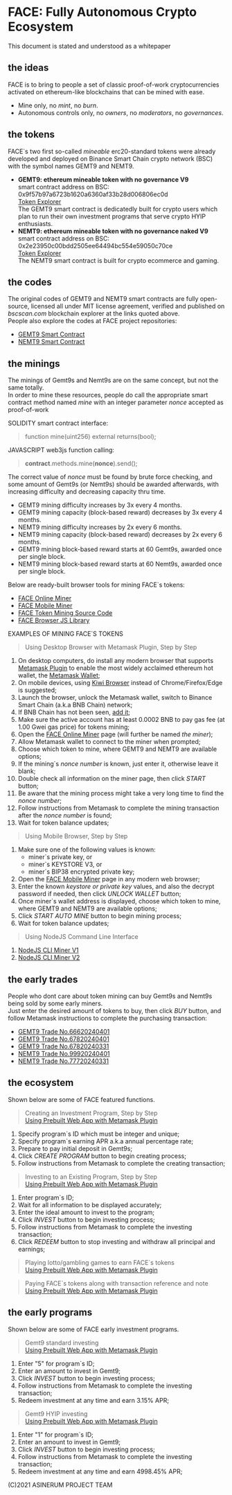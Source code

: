 # FACE: Fully Autonomous Crypto Ecosystem
>
This document is stated and understood as a whitepaper
>
## the ideas
>
FACE is to bring to people a set of classic proof-of-work cryptocurrencies activated on ethereum-like blockchains that can be mined with ease.
- Mine only, no *mint*, no *burn*.
- Autonomous controls only, no *owners*, no *moderators*, no *governances*.
>
## the tokens
>
FACE`s two first so-called *mineable* erc20-standard tokens were already developed and deployed on Binance Smart Chain crypto network (BSC) with the symbol names GEMT9 and NEMT9.
- **GEMT9: ethereum mineable token with no governance V9**  
smart contract address on BSC:
0x9f57b97a6723b1620a6360af33b28d006806ec0d  
[Token Explorer](https://bscscan.com/token/0x9f57b97a6723b1620a6360af33b28d006806ec0d)  
The GEMT9 smart contract is dedicatedly built for crypto users which plan to run their own investment programs that serve crypto HYIP enthusiasts.
- **NEMT9: ethereum mineable token with no governance naked V9**  
smart contract address on BSC:
0x2e23950c00bdd2505ee64494bc554e59050c70ce  
[Token Explorer](https://bscscan.com/token/0x2e23950c00bdd2505ee64494bc554e59050c70ce)  
The NEMT9 smart contract is built for crypto ecommerce and gaming.
>
## the codes
>
The original codes of GEMT9 and NEMT9 smart contracts are fully open-source, licensed all under MIT license agreement, verified and published on *bscscan.com* blockchain explorer at the links quoted above.  
People also explore the codes at FACE project repositories:
- [GEMT9 Smart Contract](https://github.com/asinerum/face/tree/main/gemt9/contracts)
- [NEMT9 Smart Contract](https://github.com/asinerum/face/tree/main/nemt9/contracts)
>
## the minings
>
The minings of Gemt9s and Nemt9s are on the same concept, but not the same totally.  
In order to mine these resources, people do call the appropriate smart contract method named *mine* with an integer parameter *nonce* accepted as proof-of-work
>
SOLIDITY smart contract interface:
> function mine(uint256) external returns(bool);
>
JAVASCRIPT web3js function calling:
> **contract**.methods.mine(**nonce**).send();
>
The correct value of *nonce* must be found by brute force checking, and some amount of Gemt9s (or Nemt9s) should be awarded afterwards, with increasing difficulty and decreasing capacity thru time.
- GEMT9 mining difficulty increases by 3x every 4 months.
- GEMT9 mining capacity (block-based reward) decreases by 3x every 4 months.
- NEMT9 mining difficulty increases by 2x every 6 months.
- NEMT9 mining capacity (block-based reward) decreases by 2x every 6 months.
- GEMT9 mining block-based reward starts at 60 Gemt9s, awarded once per single block.
- NEMT9 mining block-based reward starts at 60 Nemt9s, awarded once per single block.
>
Below are ready-built browser tools for mining FACE`s tokens:
- [FACE Online Miner](https://asinerum.github.io/face/mine)
- [FACE Mobile Miner](https://asinerum.github.io/face/dig)
- [FACE Token Mining Source Code](https://github.com/asinerum/face/blob/main/mine.html)
- [FACE Browser JS Library](https://github.com/asinerum/project/tree/master/scr)
>
EXAMPLES OF MINING FACE`S TOKENS
> Using Desktop Browser with Metamask Plugin, Step by Step
 1. On desktop computers, do install any modern browser that supports [Metamask Plugin](https://chromewebstore.google.com/detail/metamask/nkbihfbeogaeaoehlefnkodbefgpgknn) to enable the most widely acclaimed ethereum hot wallet, the [Metamask Wallet](https://metamask.io);
 2. On mobile devices, using [Kiwi Browser](https://kiwibrowser.com) instead of Chrome/Firefox/Edge is suggested;
 3. Launch the browser, unlock the Metamask wallet, switch to Binance Smart Chain (a.k.a BNB Chain) network;
 4. If BNB Chain has not been seen, [add it](https://academy.binance.com/en/articles/connecting-metamask-to-binance-smart-chain);
 5. Make sure the active account has at least 0.0002 BNB to pay gas fee (at 1.00 Gwei gas price) for tokens mining;
 6. Open the [FACE Online Miner](https://asinerum.github.io/face/mine) page (will further be named *the miner*);
 7. Allow Metamask wallet to connect to the miner when prompted;
 8. Choose which token to mine, where GEMT9 and NEMT9 are available options;
 9. If the mining`s *nonce number* is known, just enter it, otherwise leave it blank;
 10. Double check all information on the miner page, then click *START* button;
 11. Be aware that the mining process might take a very long time to find the *nonce number*;
 12. Follow instructions from Metamask to complete the mining transaction after the *nonce number* is found;
 13. Wait for token balance updates;
> Using Mobile Browser, Step by Step
 1. Make sure one of the following values is known:
    - miner`s private key, or
    - miner`s KEYSTORE V3, or
    - miner`s BIP38 encrypted private key;
 2. Open the [FACE Mobile Miner](https://asinerum.github.io/face/dig) page in any modern web browser;
 3. Enter the known *keystore or private key* values, and also the decrypt password if needed, then click *UNLOCK WALLET* button;
 4. Once miner`s wallet address is displayed, choose which token to mine, where GEMT9 and NEMT9 are available options;
 5. Click *START AUTO MINE* button to begin mining process;
 6. Wait for token balance updates;
> Using NodeJS Command Line Interface
 1. [NodeJS CLI Miner V1](https://github.com/asinerum/face/tree/main/CLI/node)
 2. [NodeJS CLI Miner V2](https://github.com/asinerum/face/tree/main/CLI/node2)
>
## the early trades
>
People who dont care about token mining can buy Gemt9s and Nemt9s being sold by some early miners.  
Just enter the desired amount of tokens to buy, then click *BUY* button, and follow Metamask instructions to complete the purchasing transaction:
- [GEMT9 Trade No.66620240401](https://asinerum.github.io/face/gemt9/tools/gemtbuy#oid=66620240401)
- [GEMT9 Trade No.67820240401](https://asinerum.github.io/face/gemt9/tools/gemtbuy#oid=67820240401)
- [GEMT9 Trade No.67820240331](https://asinerum.github.io/face/gemt9/tools/gemtbuy#oid=67820240331)
- [NEMT9 Trade No.99920240401](https://asinerum.github.io/face/nemt9/tools/nemtbuy#oid=99920240401)
- [NEMT9 Trade No.77720240331](https://asinerum.github.io/face/nemt9/tools/nemtbuy#oid=77720240331)
>
## the ecosystem
>
Shown below are some of FACE featured functions.
> Creating an Investment Program, Step by Step  
> [Using Prebuilt Web App with Metamask Plugin](https://asinerum.github.io/face/gemt9/tools/program)
 1. Specify program`s ID which must be integer and unique;
 2. Specify program`s earning APR a.k.a annual percentage rate;
 3. Prepare to pay initial deposit in Gemt9s;
 4. Click *CREATE PROGRAM* button to begin creating process;
 5. Follow instructions from Metamask to complete the creating transaction;
> Investing to an Existing Program, Step by Step  
> [Using Prebuilt Web App with Metamask Plugin](https://asinerum.github.io/face/gemt9/tools/invest)
 1. Enter program`s ID;
 2. Wait for all information to be displayed accurately;
 3. Enter the ideal amount to invest to the program;
 4. Click *INVEST* button to begin investing process;
 5. Follow instructions from Metamask to complete the investing transaction;
 6. Click *REDEEM* button to stop investing and withdraw all principal and earnings;
> Playing lotto/gambling games to earn FACE`s tokens  
> [Using Prebuilt Web App with Metamask Plugin](https://lode-hanoi.blogspot.com/)
  
> Paying FACE`s tokens along with transaction reference and note  
> [Using Prebuilt Web App with Metamask Plugin](https://asinerum.github.io/face/gemt9/tools/pay)
>
## the early programs
>
Shown below are some of FACE early investment programs.
> Gemt9 standard investing  
> [Using Prebuilt Web App with Metamask Plugin](https://asinerum.github.io/face/gemt9/tools/invest#oid=5)
 1. Enter "5" for program`s ID;
 2. Enter an amount to invest in Gemt9;
 3. Click *INVEST* button to begin investing process;
 4. Follow instructions from Metamask to complete the investing transaction;
 5. Redeem investment at any time and earn 3.15% APR;
> Gemt9 HYIP investing  
> [Using Prebuilt Web App with Metamask Plugin](https://asinerum.github.io/face/gemt9/tools/invest#oid=1)
 1. Enter "1" for program`s ID;
 2. Enter an amount to invest in Gemt9;
 3. Click *INVEST* button to begin investing process;
 4. Follow instructions from Metamask to complete the investing transaction;
 5. Redeem investment at any time and earn 4998.45% APR;
>
(C)2021 ASINERUM PROJECT TEAM
